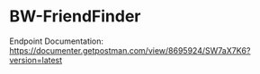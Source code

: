 # BW-FriendFinder

Endpoint Documentation:
https://documenter.getpostman.com/view/8695924/SW7aX7K6?version=latest
